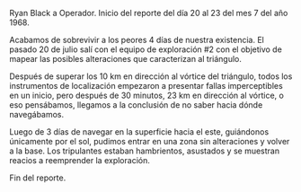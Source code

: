 Ryan Black a Operador. 
Inicio del reporte del día 20 al 23 del mes 7 del año 1968. 

Acabamos de sobrevivir a los peores 4 días de nuestra existencia. El pasado 20 de julio salí con el equipo de exploración #2 con el objetivo de mapear las posibles alteraciones que caracterizan al triángulo. 

Después de superar los 10 km en dirección al vórtice del triángulo, todos los instrumentos de localización empezaron a presentar fallas imperceptibles en un inicio, pero después de 30 minutos, 23 km en dirección al vórtice, o eso pensábamos, llegamos a la conclusión de no saber hacia dónde navegábamos. 

Luego de 3 días de navegar en la superficie hacia el este, guiándonos únicamente por el sol, pudimos entrar en una zona sin alteraciones y volver a la base. Los tripulantes estaban hambrientos, asustados y se muestran reacios a reemprender la exploración. 

Fin del reporte.